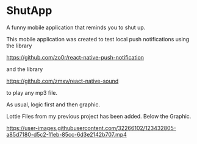 # ShutApp
 A funny mobile application that reminds you to shut up.
 
This mobile application was created to test local push notifications using the library 

https://github.com/zo0r/react-native-push-notification

and the library 

https://github.com/zmxv/react-native-sound

to play any mp3 file.

As usual, logic first and then graphic.

Lottie Files from my previous project has been added. Below the Graphic.

https://user-images.githubusercontent.com/32266102/123432805-a85d7180-d5c2-11eb-85cc-6d3e2142b707.mp4


